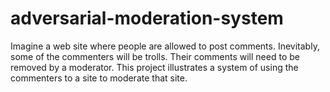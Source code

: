 adversarial-moderation-system
=============================

Imagine a web site where people are allowed to post comments. Inevitably, some of the commenters will be trolls. Their comments will need to be removed by a moderator. This project illustrates a system of using the commenters to a site to moderate that site.
